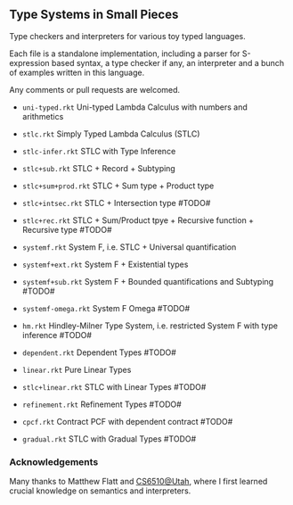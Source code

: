 ## Type Systems in Small Pieces

Type checkers and interpreters for various toy typed languages.

Each file is a standalone implementation, including a parser for S-expression based syntax, a type checker if any, an interpreter and a bunch of examples written in this language.

Any comments or pull requests are welcomed.

* `uni-typed.rkt` Uni-typed Lambda Calculus with numbers and arithmetics

* `stlc.rkt` Simply Typed Lambda Calculus (STLC)

* `stlc-infer.rkt` STLC with Type Inference

* `stlc+sub.rkt` STLC + Record + Subtyping

* `stlc+sum+prod.rkt` STLC + Sum type + Product type

* `stlc+intsec.rkt` STLC + Intersection type #TODO#

* `stlc+rec.rkt` STLC + Sum/Product tpye + Recursive function + Recursive type #TODO#

* `systemf.rkt` System F, i.e. STLC + Universal quantification

* `systemf+ext.rkt` System F + Existential types

* `systemf+sub.rkt` System F + Bounded quantifications and Subtyping #TODO#

* `systemf-omega.rkt` System F Omega #TODO#

* `hm.rkt` Hindley-Milner Type System, i.e. restricted System F with type inference #TODO#

* `dependent.rkt` Dependent Types #TODO#

* `linear.rkt` Pure Linear Types 

* `stlc+linear.rkt` STLC with Linear Types #TODO#

* `refinement.rkt` Refinement Types #TODO#

* `cpcf.rkt` Contract PCF with dependent contract #TODO#

* `gradual.rkt` STLC with Gradual Types #TODO#


### Acknowledgements 
Many thanks to Matthew Flatt and [CS6510@Utah](http://www.eng.utah.edu/~cs6510/schedule.html), where I first learned crucial knowledge on semantics and interpreters.
